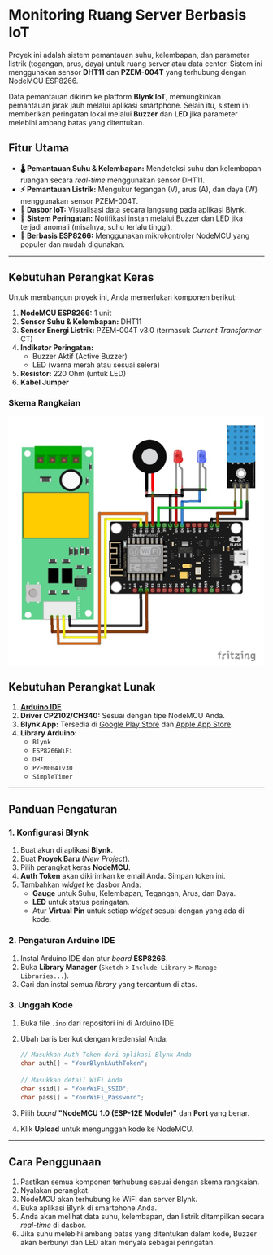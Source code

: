 # Monitoring Ruang Server Berbasis IoT

Proyek ini adalah sistem pemantauan suhu, kelembapan, dan parameter listrik (tegangan, arus, daya) untuk ruang server atau data center. Sistem ini menggunakan sensor **DHT11** dan **PZEM-004T** yang terhubung dengan NodeMCU ESP8266.

Data pemantauan dikirim ke platform **Blynk IoT**, memungkinkan pemantauan jarak jauh melalui aplikasi smartphone. Selain itu, sistem ini memberikan peringatan lokal melalui **Buzzer** dan **LED** jika parameter melebihi ambang batas yang ditentukan.

## Fitur Utama

  - **🌡️ Pemantauan Suhu & Kelembapan:** Mendeteksi suhu dan kelembapan ruangan secara *real-time* menggunakan sensor DHT11.
  - **⚡ Pemantauan Listrik:** Mengukur tegangan (V), arus (A), dan daya (W) menggunakan sensor PZEM-004T.
  - **📱 Dasbor IoT:** Visualisasi data secara langsung pada aplikasi Blynk.
  - **🚨 Sistem Peringatan:** Notifikasi instan melalui Buzzer dan LED jika terjadi anomali (misalnya, suhu terlalu tinggi).
  - **🔌 Berbasis ESP8266:** Menggunakan mikrokontroler NodeMCU yang populer dan mudah digunakan.

-----

## Kebutuhan Perangkat Keras

Untuk membangun proyek ini, Anda memerlukan komponen berikut:

1.  **NodeMCU ESP8266:** 1 unit
2.  **Sensor Suhu & Kelembapan:** DHT11
3.  **Sensor Energi Listrik:** PZEM-004T v3.0 (termasuk *Current Transformer* CT)
4.  **Indikator Peringatan:**
      - Buzzer Aktif (Active Buzzer)
      - LED (warna merah atau sesuai selera)
5.  **Resistor:** 220 Ohm (untuk LED)
6.  **Kabel Jumper**

### Skema Rangkaian

![Skema Rangkaian](Schematic.png)

## Kebutuhan Perangkat Lunak

1.  **[Arduino IDE](https://www.arduino.cc/en/software)**
2.  **Driver CP2102/CH340:** Sesuai dengan tipe NodeMCU Anda.
3.  **Blynk App:** Tersedia di [Google Play Store](https://www.google.com/search?q=https://play.google.com/store/apps/details%3Fid%3Dio.blynk) dan [Apple App Store](https://apps.apple.com/us/app/blynk-iot/id1559317868).
4.  **Library Arduino:**
      - `Blynk`
      - `ESP8266WiFi`
      - `DHT`
      - `PZEM004Tv30`
      - `SimpleTimer`

-----

## Panduan Pengaturan

### 1\. Konfigurasi Blynk

1.  Buat akun di aplikasi **Blynk**.
2.  Buat **Proyek Baru** (*New Project*).
3.  Pilih perangkat keras **NodeMCU**.
4.  **Auth Token** akan dikirimkan ke email Anda. Simpan token ini.
5.  Tambahkan *widget* ke dasbor Anda:
      - **Gauge** untuk Suhu, Kelembapan, Tegangan, Arus, dan Daya.
      - **LED** untuk status peringatan.
      - Atur **Virtual Pin** untuk setiap *widget* sesuai dengan yang ada di kode.

### 2\. Pengaturan Arduino IDE

1.  Instal Arduino IDE dan atur *board* **ESP8266**.
2.  Buka **Library Manager** (`Sketch` \> `Include Library` \> `Manage Libraries...`).
3.  Cari dan instal semua *library* yang tercantum di atas.

### 3\. Unggah Kode

1.  Buka file `.ino` dari repositori ini di Arduino IDE.

2.  Ubah baris berikut dengan kredensial Anda:

    ```cpp
    // Masukkan Auth Token dari aplikasi Blynk Anda
    char auth[] = "YourBlynkAuthToken";

    // Masukkan detail WiFi Anda
    char ssid[] = "YourWiFi_SSID";
    char pass[] = "YourWiFi_Password";
    ```

3.  Pilih *board* **"NodeMCU 1.0 (ESP-12E Module)"** dan **Port** yang benar.

4.  Klik **Upload** untuk mengunggah kode ke NodeMCU.

-----

## Cara Penggunaan

1.  Pastikan semua komponen terhubung sesuai dengan skema rangkaian.
2.  Nyalakan perangkat.
3.  NodeMCU akan terhubung ke WiFi dan server Blynk.
4.  Buka aplikasi Blynk di smartphone Anda.
5.  Anda akan melihat data suhu, kelembapan, dan listrik ditampilkan secara *real-time* di dasbor.
6.  Jika suhu melebihi ambang batas yang ditentukan dalam kode, Buzzer akan berbunyi dan LED akan menyala sebagai peringatan.
